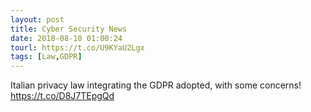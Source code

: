 ```yaml
---
layout: post
title: Cyber Security News
date: 2018-08-10 01:00:24
tourl: https://t.co/U9KYaU2Lgx
tags: [Law,GDPR]
---
```

Italian privacy law integrating the GDPR adopted, with some concerns! https://t.co/D8J7TEpgQd